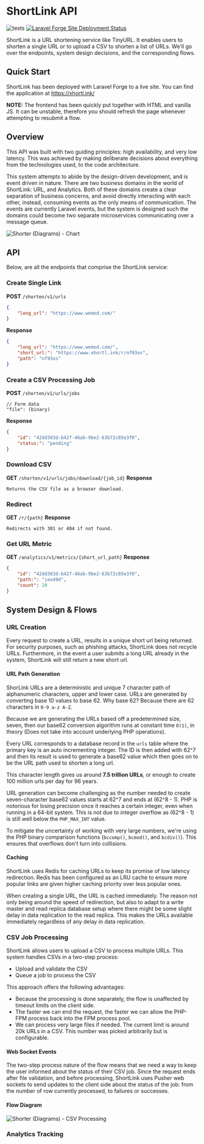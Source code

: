 # ShortLink API

![tests](https://github.com/the-invisible-man/shorter-api/actions/workflows/laravel.yml/badge.svg)
[![Laravel Forge Site Deployment Status](https://img.shields.io/endpoint?url=https%3A%2F%2Fforge.laravel.com%2Fsite-badges%2F61861e87-b977-4779-9a0f-0383d0c5b638%3Fdate%3D1&style=flat)](https://forge.laravel.com/servers/881138/sites/2599674)

ShortLink is a URL shortening service like TinyURL. It enables users to shorten a single URL or to upload a CSV to shorten a list of URLs. We'll go over the endpoints, system design decisions, and the corresponding flows.

## Quick Start
ShortLink has been deployed with Laravel Forge to a live site. You can find the application at  https://xhortl.ink/

**NOTE:** The frontend has been quickly put together with HTML and vanilla JS. It can be unstable, therefore you should refresh the page whenever attempting to resubmit a flow.

## Overview
This API was built with two guiding principles: high availability, and very low latency. This was achieved by making deliberate decisions about everything from the technologies used, to the code architecture.

This system attempts to abide by the design-driven development, and is event driven in nature. There are two business domains in the world of ShortLink: URL, and Analytics. Both of these domains create a clear separation of business concerns, and avoid directly interacting with each other, instead, consuming events as the only means of communication. The events are currently Laravel events, but the system is designed such the domains could become two separate microservices communicating over a message queue.

![Shorter (Diagrams) - Chart](https://github.com/user-attachments/assets/024c0f0c-533f-4992-a589-2bad275da338)

## API
Below, are all the endpoints that comprise the ShortLink service:

### Create Single Link
**POST** `/shorten/v1/urls`
```json
{
    "long_url": "https://www.wemod.com/"
}
```
**Response**
```json
{
    "long_url": "https://www.wemod.com/",
    "short_url:": "https://www.xhortl.ink/r/nf93os",
    "path": "nf93os"
}
```

### Create a CSV Processing Job
**POST** `/shorten/v1/urls/jobs`
```
// Form data
"file": (binary)
```
**Response**
```json
{
    "id": "42dd303d-b42f-46ab-9be2-63b72c85e3f0",
    "status:": "pending"
}
```

### Download CSV
**GET** `/shorten/v1/urls/jobs/download/{job_id}`
**Response**
```
Returns the CSV file as a browser download.
```

### Redirect
**GET** `/r/{path}`
**Response**
```
Redirects with 301 or 404 if not found.
```

### Get URL Metric
**GET** `/analytics/v1/metrics/{short_url_path}`
**Response**
```json
{
    "id": "42dd303d-b42f-46ab-9be2-63b72c85e3f0",
    "path:": "ieo49d",
    "count": 20
}
```
## System Design & Flows

### URL Creation
Every request to create a URL, results in a unique short url being returned. For security purposes, such as phishing attacks, ShortLink does not recycle URLs. Furthermore, in the event a user submits a long URL already in the system, ShortLink will still return a new short url.

#### URL Path Generation
ShorLink URLs are a deterministic and unique 7 character path of alphanumeric characters, upper and lower case. URLs are generated by converting base 10 values to base 62. Why base 62? Because there are 62 characters in `0-9 a-z A-Z`.

Because we are generating the URLs based off a predetermined size, seven, then our base62 conversion algorithm runs at constant time `O(1)`, in theory (Does not take into account underlying PHP operations).

Every URL corresponds to a database record in the `urls` table where the primary key is an auto incrementing integer. The ID is then added with 62^7 and then its result is used to generate a base62 value which then goes on to be the URL path used to shorten a long url.

This character length gives us around **7.5 trillion URLs**, or enough to create 100 million urls per day for 96 years.

URL generation can become challenging as the number needed to create seven-character base62 values starts at 62^7 and ends at (62^8 - 1). PHP is notorious for losing precision once it reaches a certain integer, even when running in a 64-bit system. This is not due to integer overflow as (62^8 - 1) is still well below the `PHP_MAX_INT` value.

To mitigate the uncertainty of working with very large numbers, we're using the PHP binary comparison functions (`bccomp()`, `bcmod()`, and `bcdiv()`). This ensures that overflows don't turn into collisions.

#### Caching
ShortLink uses Redis for caching URLs to keep its promise of low latency redirection. Redis has been configured as an LRU cache to ensure more popular links are given higher caching priority over less popular ones.

When creating a single URL, the URL is cached immediately. The reason not only being around the speed of redirection, but also to adapt to a write master and read replica database setup where there might be some slight delay in data replication to the read replica. This makes the URLs available immediately regardless of any delay in data replication.

### CSV Job Processing
ShortLink allows users to upload a CSV to process multiple URLs. This system handles CSVs in a two-step process:
* Upload and validate the CSV
* Queue a job to process the CSV

This approach offers the following advantages:
* Because the processing is done separately, the flow is unaffected by timeout limits on the client side.
* The faster we can end the request, the faster we can allow the PHP-FPM process back into the FPM process pool.
* We can process very large files if needed. The current limit is around 20k URLs in a CSV. This number was picked arbitrarily but is configurable.

#### Web Socket Events
The two-step process nature of the flow means that we need a way to keep the user informed about the status of their CSV job. Since the request ends after file validation, and before processing, ShortLink uses Pusher web sockets to send updates to the client side about the status of the job: from the number of row currently processed, to failures or successes.

#### Flow Diagram
![Shorter (Diagrams) - CSV Processing](https://github.com/user-attachments/assets/eea4d260-b6ae-4f6a-923e-31790871a772)

### Analytics Tracking
